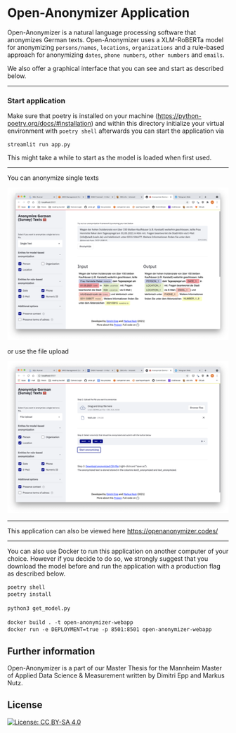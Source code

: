 # Open-Anonymizer Application

Open-Anonymizer is a natural language processing software that anonymizes German texts. Open-Anonymizer uses a XLM-RoBERTa model for anonymizing `persons/names`, `locations`, `organizations` and a rule-based approach for anonymizing `dates`, `phone numbers`, `other numbers` and `emails`.

We also offer a graphical interface that you can see and start as described below.

---

### Start application

Make sure that poetry is installed on your machine (https://python-poetry.org/docs/#installation) and within this directory initialize your virtual environment with `poetry shell` afterwards you can start the application via

```
streamlit run app.py
```

This might take a while to start as the model is loaded when first used. 

--- 

You can anonymize single texts

![Screenshot Showcase App](screenshot_single_text.png?raw=true)

or use the file upload

![Screenshot Showcase App](screenshot_file_upload.png?raw=true)

--- 

This application can also be viewed here https://openanonymizer.codes/

--- 

You can also use Docker to run this application on another computer of your choice. However if you decide to do so, we strongly suggest that you download the model before and run the application with a production flag as described below.

```
poetry shell 
poetry install 

python3 get_model.py

docker build . -t open-anonymizer-webapp
docker run -e DEPLOYMENT=true -p 8501:8501 open-anonymizer-webapp
```

## Further information

Open-Anonymizer is a part of our Master Thesis for the Mannheim Master of Applied Data Science & Measurement written by Dimitri Epp and Markus Nutz.

## License 

[![License: CC BY-SA 4.0](https://img.shields.io/badge/License-CC%20BY--SA%204.0-lightgrey.svg)](https://creativecommons.org/licenses/by-sa/4.0/)